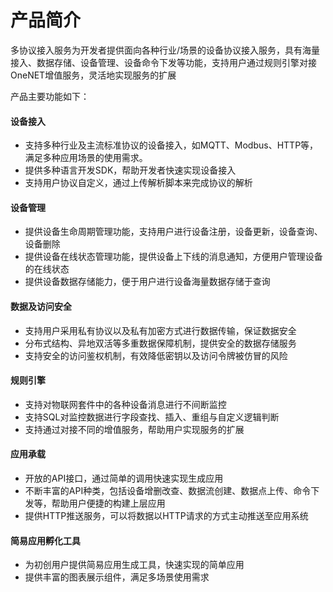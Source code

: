# 产品简介

多协议接入服务为开发者提供面向各种行业/场景的设备协议接入服务，具有海量接入、数据存储、设备管理、设备命令下发等功能，支持用户通过规则引擎对接OneNET增值服务，灵活地实现服务的扩展

产品主要功能如下：

#### 设备接入

- 支持多种行业及主流标准协议的设备接入，如MQTT、Modbus、HTTP等，满足多种应用场景的使用需求。
- 提供多种语言开发SDK，帮助开发者快速实现设备接入
- 支持用户协议自定义，通过上传解析脚本来完成协议的解析

#### 设备管理
- 提供设备生命周期管理功能，支持用户进行设备注册，设备更新，设备查询、设备删除
- 提供设备在线状态管理功能，提供设备上下线的消息通知，方便用户管理设备的在线状态
- 提供设备数据存储能力，便于用户进行设备海量数据存储于查询


#### 数据及访问安全
- 支持用户采用私有协议以及私有加密方式进行数据传输，保证数据安全
- 分布式结构、异地双活等多重数据保障机制，提供安全的数据存储服务
- 支持安全的访问鉴权机制，有效降低密钥以及访问令牌被仿冒的风险

#### 规则引擎
- 支持对物联网套件中的各种设备消息进行不间断监控
- 支持SQL对监控数据进行字段查找、插入、重组与自定义逻辑判断
- 支持通过对接不同的增值服务，帮助用户实现服务的扩展

#### 应用承载
- 开放的API接口，通过简单的调用快速实现生成应用
- 不断丰富的API种类，包括设备增删改查、数据流创建、数据点上传、命令下发等，帮助用户便捷的构建上层应用
- 提供HTTP推送服务，可以将数据以HTTP请求的方式主动推送至应用系统


#### 简易应用孵化工具
- 为初创用户提供简易应用生成工具，快速实现的简单应用
- 提供丰富的图表展示组件，满足多场景使用需求



